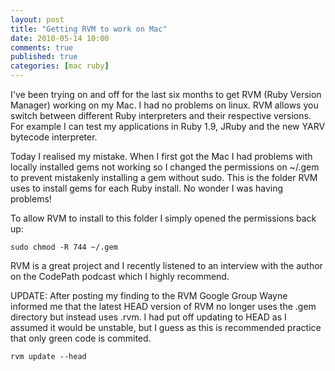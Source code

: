 ```yaml
---
layout: post
title: "Getting RVM to work on Mac"
date: 2010-05-14 10:00
comments: true
published: true
categories: [mac ruby]
---
```


I've been trying on and off for the last six months to get RVM (Ruby Version Manager) working on my Mac. I had no problems on linux. RVM allows you switch between different Ruby interpreters and their respective versions. For example I can test my applications in Ruby 1.9, JRuby and the new YARV bytecode interpreter.

<!--more-->

Today I realised my mistake. When I first got the Mac I had problems with locally installed gems not working so I changed the permissions on ~/.gem to prevent mistakenly installing a gem without sudo. This is the folder RVM uses to install gems for each Ruby install. No wonder I was having problems!

To allow RVM to install to this folder I simply opened the permissions back up:

```
sudo chmod -R 744 ~/.gem
```

RVM is a great project and I recently listened to an interview with the author on the CodePath podcast which I highly recommend.

UPDATE: After posting my finding to the RVM Google Group Wayne informed me that the latest HEAD version of RVM no longer uses the .gem directory but instead uses .rvm. I had put off updating to HEAD as I assumed it would be unstable, but I guess as this is recommended practice that only green code is commited.

```
rvm update --head
```
